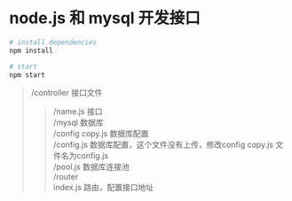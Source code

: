 # node.js 和 mysql 开发接口
``` bash
# install dependencies
npm install

# start
npm start
```
> /controller 接口文件   
>>   /name.js 接口   
> /mysql 数据库 </br>
>>   /config copy.js 数据库配置 </br>
>>   /config.js 数据库配置，这个文件没有上传，修改config copy.js 文件名为config.js </br>
>>   /pool.js 数据库连接池 </br>
> /router </br>
>>   index.js 路由，配置接口地址 </br>
